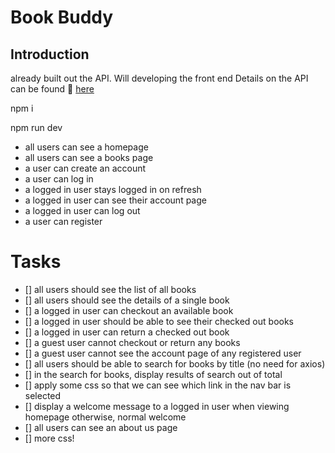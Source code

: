 #  Book Buddy

## Introduction

already built out the API. Will developing the front end 
Details on the API can be found 🔗 [here]

npm i

npm run dev


[here]: https://fsa-book-buddy-b6e748d1380d.herokuapp.com/docs/

- all users can see a homepage
- all users can see a books page
- a user can create an account
- a user can log in
- a logged in user stays logged in on refresh
- a logged in user can see their account page
- a logged in user can log out
- a user can register

# Tasks
- [] all users should see the list of all books
- [] all users should see the details of a single book
- [] a logged in user can checkout an available book
- [] a logged in user should be able to see their checked out books
- [] a logged in user can return a checked out book
- [] a guest user cannot checkout or return any books
- [] a guest user cannot see the account page of any registered user
- [] all users should be able to search for books by title (no need for axios)
- [] in the search for books, display results of search out of total
- [] apply some css so that we can see which link in the nav bar is selected
- [] display a welcome message to a logged in user when viewing homepage otherwise, normal welcome 
- [] all users can see an about us page 
- [] more css!
